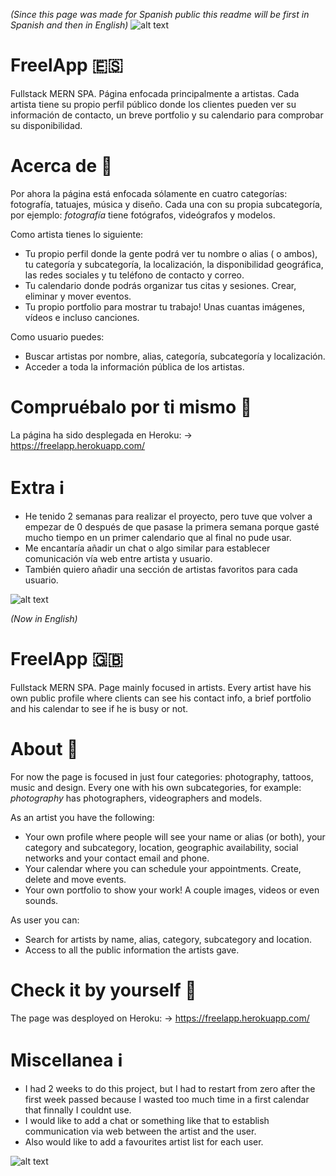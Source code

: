 *(Since this page was made for Spanish public this readme will be first in Spanish and then in English)*
![alt text](https://i.ibb.co/y4Sbgxn/Freelapp.png)

# FreelApp 🇪🇸

Fullstack MERN SPA.  Página enfocada principalmente a artistas. Cada artista tiene su propio perfil público donde los clientes pueden ver su información de contacto, un breve portfolio y su calendario para comprobar su disponibilidad. 

# Acerca de 📝

Por ahora la página está enfocada sólamente en cuatro categorías: fotografía, tatuajes, música y diseño. Cada una con su propia subcategoría, por ejemplo: *fotografía* tiene fotógrafos, videógrafos y modelos.

Como artista tienes lo siguiente:
- Tu propio perfil donde la gente podrá ver tu nombre o alias ( o ambos), tu categoría y subcategoría, la localización, la disponibilidad geográfica, las redes sociales y tu teléfono de contacto y correo.
- Tu calendario donde podrás organizar tus citas y sesiones. Crear, eliminar y mover eventos.
- Tu propio portfolio para mostrar tu trabajo! Unas cuantas imágenes, vídeos e incluso canciones.

Como usuario puedes:
- Buscar artistas por nombre, alias, categoría, subcategoría y localización.
- Acceder a toda la información pública de los artistas.


# Compruébalo por ti mismo 👀

La página ha sido desplegada en Heroku:
-> https://freelapp.herokuapp.com/

# Extra ℹ️

- He tenido 2 semanas para realizar el proyecto, pero tuve que volver a empezar de 0 después de que pasase la primera semana porque gasté mucho tiempo en un primer calendario que al final no pude usar.
- Me encantaría añadir un chat o algo similar para establecer comunicación vía web entre artista y usuario.
- También quiero añadir una sección de artistas favoritos para cada usuario.

![alt text](https://i.ibb.co/Dp1GHrz/Selecci-n-017.png)

*(Now in English)*
# FreelApp 🇬🇧

Fullstack MERN SPA.  Page mainly focused in artists. Every artist have his own public profile where clients can see his contact info, a brief portfolio and his calendar to see if he is busy or not. 

# About 📝

For now the page is focused in just four categories: photography, tattoos, music and design. Every one with his own subcategories, for example: *photography* has photographers, videographers and models.

As an artist you have the following:
- Your own profile where people will see your name or alias (or both), your category and subcategory, location, geographic availability, social networks and your contact email and phone. 
- Your calendar where you can schedule your appointments. Create, delete and move events.
- Your own portfolio to show your work! A couple images, videos or even sounds.

As user you can:
- Search for artists by name, alias, category, subcategory and location.
- Access to all the public information the artists gave.

# Check it by yourself 👀

The page was desployed on Heroku:
-> https://freelapp.herokuapp.com/

# Miscellanea ℹ️

- I had 2 weeks to do this project, but I had to restart from zero after the first week passed because I wasted too much time in a first calendar that finnally I couldnt use.
- I would like to add a chat or something like that to establish communication via web between the artist and the user.
- Also would like to add a favourites artist list for each user.

![alt text](https://i.ibb.co/NFYKr0d/Selecci-n-019.png)